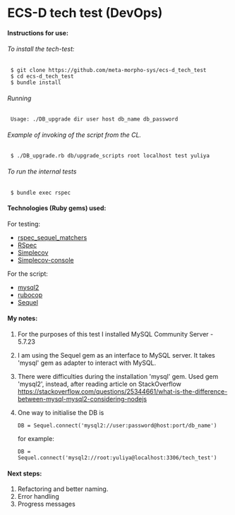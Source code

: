 # ECS-D tech test (DevOps)

#### Instructions for use:

###### To install the tech-test:
 
   ```
    $ git clone https://github.com/meta-morpho-sys/ecs-d_tech_test
    $ cd ecs-d_tech_test
    $ bundle install
   ```
 
 ###### Running
 
   ```
    Usage: ./DB_upgrade dir user host db_name db_password
   ```
   
   
 ###### Example of invoking of the script from the CL.
 
   ```
    $ ./DB_upgrade.rb db/upgrade_scripts root localhost test yuliya
   ```
 
 
 ###### To run the internal tests
   ```
    $ bundle exec rspec
   ```

#### Technologies (Ruby gems) used:
For testing: 
- [rspec_sequel_matchers](rspec_sequel_matchers)
- [RSpec](https://github.com/rspec/rspec)
- [Simplecov](https://github.com/colszowka/simplecov)
- [Simplecov-console](https://github.com/chetan/simplecov-console)

For the script:
- [mysql2](https://github.com/brianmario/mysql2)
- [rubocop](https://github.com/rubocop-hq/rubocop)
- [Sequel](https://github.com/jeremyevans/sequel )


#### My notes:
1. For the purposes of this test I installed MySQL Community Server - 5.7.23
1. I am using the Sequel gem as an interface to MySQL server. It takes 'mysql' gem as adapter to interact with MySQL. 
2. There were difficulties during the installation 'mysql' gem. Used gem 'mysql2', instead, after reading article on StackOverflow https://stackoverflow.com/questions/25344661/what-is-the-difference-between-mysql-mysql2-considering-nodejs
3. One way to initialise the DB is

   ```
   DB = Sequel.connect('mysql2://user:password@host:port/db_name')
   ```
   
   for example:
   
   ```
   DB = Sequel.connect('mysql2://root:yuliya@localhost:3306/tech_test')
   ```


#### Next steps:
1. Refactoring and better naming.
2. Error handling
3. Progress messages

